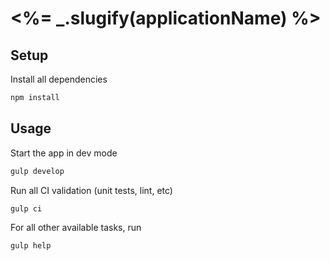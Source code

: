 # <%= _.slugify(applicationName) %>

## Setup

Install all dependencies

```bash
npm install
```

## Usage

Start the app in dev mode

```bash
gulp develop
```

Run all CI validation (unit tests, lint, etc)

```bash
gulp ci
```

For all other available tasks, run

```bash
gulp help
```
